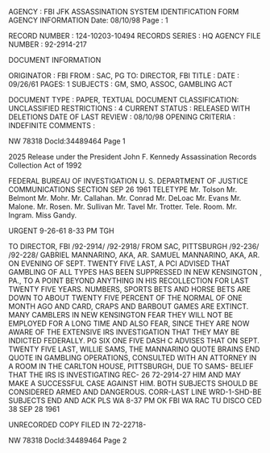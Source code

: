 AGENCY : FBI
JFK ASSASSINATION SYSTEM
IDENTIFICATION FORM
AGENCY INFORMATION
Date: 08/10/98
Page : 1

RECORD NUMBER : 124-10203-10494
RECORDS SERIES : HQ
AGENCY FILE NUMBER : 92-2914-217

DOCUMENT INFORMATION

ORIGINATOR : FBI
FROM : SAC, PG
TO: DIRECTOR, FBI
TITLE :
DATE : 09/26/61
PAGES: 1
SUBJECTS : GM, SMO, ASSOC, GAMBLING ACT

DOCUMENT TYPE : PAPER, TEXTUAL DOCUMENT
CLASSIFICATION: UNCLASSIFIED
RESTRICTIONS : 4
CURRENT STATUS : RELEASED WITH DELETIONS
DATE OF LAST REVIEW : 08/10/98
OPENING CRITERIA : INDEFINITE
COMMENTS :

NW 78318
Docld:34489464 Page 1

2025 Release under the President John F. Kennedy
Assassination Records Collection Act of 1992

FEDERAL BUREAU OF INVESTIGATION
U. S. DEPARTMENT OF JUSTICE
COMMUNICATIONS SECTION
SEP 26 1961
TELETYPE
Mr. Tolson
Mr. Belmont
Mr. Mohr.
Mr. Callahan.
Mr. Conrad
Mr. DeLoac
Mr. Evans
Mr. Malone.
Mr. Rosen.
Mr. Sullivan
Mr. Tavel
Mr. Trotter.
Tele. Room.
Mr. Ingram.
Miss Gandy.

URGENT 9-26-61 8-33 PM TGH

TO DIRECTOR, FBI /92-2914/ /92-2918/
FROM SAC, PITTSBURGH /92-236/ /92-228/
GABRIEL MANNARINO, AKA, AR. SAMUEL MANNARINO, AKA, AR. ON
EVENING OF SEPT. TWENTY FIVE LAST, A PCI ADVISED THAT GAMBLING OF
ALL TYPES HAS BEEN SUPPRESSED IN NEW KENSINGTON , PA., TO A POINT
BEYOND ANYTHING IN HIS RECOLLECTION FOR LAST TWENTY FIVE YEARS.
NUMBERS, SPORTS BETS AND HORSE BETS ARE DOWN TO ABOUT TWENTY FIVE
PERCENT OF THE NORMAL OF ONE MONTH AGO AND CARD, CRAPS AND BARBOUT
GAMES ARE EXTINCT. MANY CAMBLERS IN NEW KENSINGTON FEAR THEY WILL
NOT BE EMPLOYED FOR A LONG TIME AND ALSO FEAR, SINCE THEY ARE NOW
AWARE OF THE EXTENSIVE IRS INVESTIGATION THAT THEY MAY BE
INDICTED FEDERALLY. PG SIX ONE FIVE DASH C ADVISES THAT ON SEPT.
TWENTY FIVE LAST, WILLIE SAMS, THE MANNARINO QUOTE BRAINS END QUOTE IN
GAMBLING OPERATIONS, CONSULTED WITH AN ATTORNEY IN A ROOM IN THE CARLTON
HOUSE, PITTSBURGH, DUE TO SAMS- BELIEF THAT THE IRS IS INVESTIGATING
REC- 26 72-2914-27
HIM AND MAY MAKE A SUCCESSFUL CASE AGAINST HIM. BOTH
SUBJECTS SHOULD BE CONSIDERED ARMED AND DANGEROUS.
CORR-LAST LINE WRD-1-SHD-BE SUBJECTS
END AND ACK PLS
WA 8-37 PM OK FBI WA RAC
TU DISCO CED
38 SEP 28 1961

UNRECORDED COPY FILED IN 72-22718-

NW 78318
Docld:34489464 Page 2
